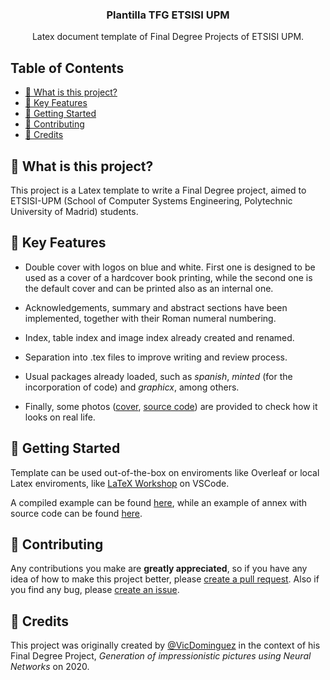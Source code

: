<div align="center">
    <h3 align="center">Plantilla TFG ETSISI UPM</h3>
    <p>Latex document template of Final Degree Projects of ETSISI UPM.</p>
</div>

## Table of Contents

- [🤔 What is this project?](#-what-is-this-project)
- [🎯 Key Features](#-key-features)
- [🚀 Getting Started](#-getting-started)
- [💙 Contributing](#-contributing)
- [🙏 Credits](#-credits)

## 🤔 What is this project?

This project is a Latex template to write a Final Degree project, aimed to ETSISI-UPM (School of Computer Systems Engineering, Polytechnic University of Madrid) students.

## 🎯 Key Features

* Double cover with logos on blue and white. First one is designed to be used as a cover of a hardcover book printing, while the second one is the default cover and  can be printed also as an internal one.

* Acknowledgements, summary and abstract sections have been implemented, together with their Roman numeral numbering.

* Index, table index and image index already created and renamed.

* Separation into .tex files to improve writing and review process.

* Usual packages already loaded, such as _spanish_, _minted_ (for the incorporation of code) and _graphicx_, among others.

* Finally, some photos ([cover](demo/ejemplo_portada_libro_impreso.jpg), [source code](demo/ejemplo_codigo_impreso.jpg)) are provided to check how it looks on real life.

## 🚀 Getting Started

Template can be used out-of-the-box on enviroments like Overleaf or local Latex enviroments, like [LaTeX Workshop](https://marketplace.visualstudio.com/items/?itemName=James-Yu.latex-workshop) on VSCode.

A compiled example can be found [here](demo/demo.pdf), while an example of annex with source code can be found [here](demo/anexo_codigo.jpg).

## 💙 Contributing

Any contributions you make are **greatly appreciated**, so if you have any idea of how to make this project better, please [create a pull request](https://github.com/VicDominguez/Plantilla-TFG-ETSISI-UPM/pulls). Also if you find any bug, please [create an issue](https://github.com/VicDominguez/Plantilla-TFG-ETSISI-UPM/issues/new).

## 🙏 Credits

This project was originally created by [@VicDominguez](https://github.com/VicDominguez) in the context of his Final Degree Project, *Generation of impressionistic pictures using Neural Networks* on 2020.